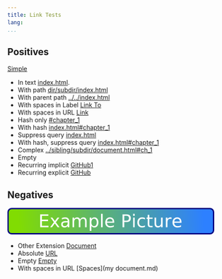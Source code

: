 ```yaml
---
title: Link Tests
lang:
...
```


## Positives

[Simple](index.md)

* In text [index.html](index.md).
* With path [dir/subdir/index.html](dir/subdir/index.md)
* With parent path [../../index.html](../../index.md)
* With spaces in Label [Link To](index.md)
* With spaces in URL [Link](sub%20dir/my%20document.md)
* Hash only [#chapter_1](#chapter_1)
* With hash [index.html#chapter_1](index.md#chapter_1)
* Suppress query [index.html](index.md?abc=123&def=2)
* With hash, suppress query [index.html#chapter_1](index.md?abc=123#chapter_1)
* Complex [../sibling/subdir/document.html#ch_1](../sibling/subdir/document.md?abc=1&def=2#ch_1)
* Empty [](index.md)
* Recurring implicit [GitHub1]
* Recurring explicit [GitHub][GitHub2]

## Negatives

![Image](images/picture.png)

* Other Extension [Document](doc.pdf)
* Absolute [URL](https://github.com/mastersign/mddata/blob/master/README.md)
* Empty [Empty]()
* With spaces in URL [Spaces](my document.md)

[GitHub1]: http://www.github.com
[GitHub2]: https://github.com/ "With a nice title."
